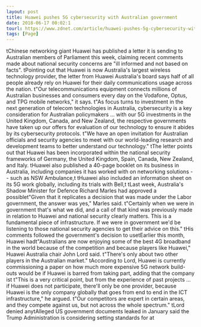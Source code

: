 ```yaml
---
layout: post
title: Huawei pushes 5G cybersecurity with Australian government
date: 2018-06-17 00:02:1
tourl: https://www.zdnet.com/article/huawei-pushes-5g-cybersecurity-with-australian-government/
tags: [Page]
---
```

 tChinese networking giant Huawei has published a letter it is sending to Australian members of Parliament this week, claiming recent comments made about national security concerns are "ill informed and not based on facts". tPointing out that Huawei is now Australia's largest wireless technology provider, the letter from Huawei Australia's board says half of all people already rely on Huawei for their daily communications usage across the nation. t"Our telecommunications equipment connects millions of Australian businesses and consumers every day on the Vodafone, Optus, and TPG mobile networks," it says. t"As focus turns to investment in the next generation of telecom technologies in Australia, cybersecurity is a key consideration for Australian policymakers ... with our 5G investments in the United Kingdom, Canada, and New Zealand, the respective governments have taken up our offers for evaluation of our technology to ensure it abides by its cybersecurity protocols. t"We have an open invitation for Australian officials and security agencies to meet with our world-leading research and development teams to better understand our technology." tThe letter points out that Huawei has been incorporated within the national security frameworks of Germany, the United Kingdom, Spain, Canada, New Zealand, and Italy. tHuawei also published a 40-page booklet on its business in Australia, including companies it has worked with on networking solutions -- such as NSW Ambulance,t tHuawei also included an information sheet on its 5G work globally, including its trials with Bell,t tLast week, Australia's Shadow Minister for Defence Richard Marles had approved a possiblet"Given that it replicates a decision that was made under the Labor government, the answer was yes," Marles said. t"Certainly when we were in government that's what we did, and a call of that kind was previously made in relation to Huawei and national security clearly matters. This is a fundamental piece of infrastructure. If we were in government we'd be listening to those national security agencies to get their advice on this." tHis comments followed the government's decision to usetEarlier this month, Huawei hadt"Australians are now enjoying some of the best 4G broadband in the world because of the competition and because players like Huawei," Huawei Australia chair John Lord said. t"There's only about two other players in the Australian market." tAccording to Lord, Huawei is currently commissioning a paper on how much more expensive 5G network build-outs would be if Huawei is barred from taking part, adding that the company ist t"This is a very critical point, but from the experience of past projects ... if Huawei does not participate, there'll only be one provider, because Huawei is the only company globally that goes from end to end in the ICT infrastructure," he argued. t"Our competitors are expert in certain areas, and they compete against us, but not across the whole spectrum." tLord denied anytAlleged US government documents leaked in January said the Trump Administration is considering setting standards for at